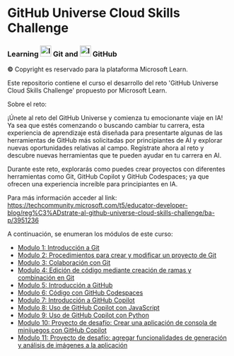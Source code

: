# GitHub Universe Cloud Skills Challenge

### Learning <img src="https://github.com/shimadasoftware/Introduction-to-version-control-with-Git/assets/73977456/801ea14c-dd83-46bb-ab5b-d229a151bc5c" alt="Italian Trulli" style="width:25px;height:25px;"> Git and <img src="https://github.com/shimadasoftware/Introduction-to-version-control-with-Git/assets/73977456/c5d29a60-b607-4aa3-9fec-cc019d45cb19" alt="Italian Trulli" style="width:25px;height:25px;"> GitHub
**©** Copyright es reservado para la plataforma Microsoft Learn.

Este repositorio contiene el curso el desarrollo del reto 'GitHub Universe Cloud Skills Challenge' propuesto por Microsoft Learn.

Sobre el reto:

¡Únete al reto del GitHub Universe y comienza tu emocionante viaje en IA! Ya sea que estés comenzando o buscando cambiar tu carrera, esta experiencia de aprendizaje está diseñada para presentarte algunas de las herramientas de GitHub más solicitadas por principiantes de AI y explorar nuevas oportunidades relativas al campo. Regístrate ahora al reto y descubre nuevas herramientas que te pueden ayudar en tu carrera en AI. 

Durante este reto, explorarás como puedes crear proyectos con diferentes herramientas como Git, GitHub Copilot y GitHub Codespaces; ya que ofrecen una experiencia increíble para principiantes en IA.

Para más información acceder al link: https://techcommunity.microsoft.com/t5/educator-developer-blog/reg%C3%ADstrate-al-github-universe-cloud-skills-challenge/ba-p/3951236

A continuación, se enumeran los módulos de este curso:
<ul dir="auto">
  <li><a href="https://github.com/shimadasoftware/Learning-Git-and-GitHub/blob/main/1.%20Introducci%C3%B3n%20a%20Git.md">Modulo 1: Introducción a Git</a></li>
  <li><a href="https://github.com/shimadasoftware/Learning-Git-and-GitHub/blob/main/2.%20Procedimientos%20para%20crear%20y%20modificar%20un%20proyecto%20de%20Git.md">Modulo 2: Procedimientos para crear y modificar un proyecto de Git</a></li>
  <li><a href="https://github.com/shimadasoftware/Learning-Git-and-GitHub/blob/main/3.%20Colaboraci%C3%B3n%20con%20Git.md">Modulo 3: Colaboración con Git</a></li>
  <li><a href="https://github.com/shimadasoftware/Learning-Git-and-GitHub/blob/main/4.%20Edici%C3%B3n%20de%20c%C3%B3digo%20mediante%20creaci%C3%B3n%20de%20ramas%20y%20combinaci%C3%B3n%20en%20Git.md">Modulo 4: Edición de código mediante creación de ramas y combinación en Git</a></li>
  <li><a href="">Modulo 5: Introducción a GitHub</a></li>
  <li><a href="">Modulo 6: Código con GitHub Codespaces</a></li>
  <li><a href="">Modulo 7: Introducción a GitHub Copilot</a></li>
  <li><a href="">Modulo 8: Uso de GitHub Copilot con JavaScript</a></li>
  <li><a href="">Modulo 9: Uso de GitHub Copilot con Python</a></li>
  <li><a href="">Modulo 10: Proyecto de desafío: Crear una aplicación de consola de minijuegos con GitHub Copilot</a></li>
  <li><a href="">Modulo 11: Proyecto de desafío: agregar funcionalidades de generación y análisis de imágenes a la aplicación</a></li>
</ul>
